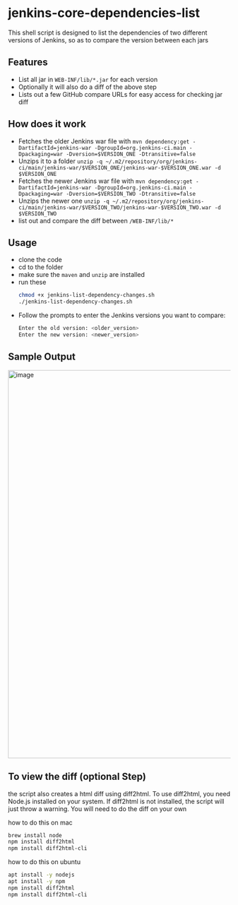# jenkins-core-dependencies-list
This shell script is designed to list the dependencies of two different versions of Jenkins, so as to compare the version between each jars

## Features
- List all jar in `WEB-INF/lib/*.jar` for each version
- Optionally it will also do a diff of the above step 
- Lists out a few GitHub compare URLs for easy access for checking jar diff

## How does it work
- Fetches the older Jenkins war file with `mvn dependency:get -DartifactId=jenkins-war -DgroupId=org.jenkins-ci.main -Dpackaging=war -Dversion=$VERSION_ONE -Dtransitive=false`
- Unzips it to a folder `unzip -q ~/.m2/repository/org/jenkins-ci/main/jenkins-war/$VERSION_ONE/jenkins-war-$VERSION_ONE.war -d $VERSION_ONE`
- Fetches the newer Jenkins war file with `mvn dependency:get -DartifactId=jenkins-war -DgroupId=org.jenkins-ci.main -Dpackaging=war -Dversion=$VERSION_TWO -Dtransitive=false`
- Unzips the newer one `unzip -q ~/.m2/repository/org/jenkins-ci/main/jenkins-war/$VERSION_TWO/jenkins-war-$VERSION_TWO.war -d $VERSION_TWO`
- list out and compare the diff between `/WEB-INF/lib/*`

## Usage 
- clone the code
- cd to the folder
- make sure the `maven` and `unzip` are installed
- run these
  ```bash
  chmod +x jenkins-list-dependency-changes.sh
  ./jenkins-list-dependency-changes.sh
  ```
- Follow the prompts to enter the Jenkins versions you want to compare:
  ```bash
  Enter the old version: <older_version>
  Enter the new version: <newer_version>
  ```
## Sample Output
<img width="879" alt="image" src="https://github.com/user-attachments/assets/d2fc5ba6-925e-4c4f-b5a0-e8353afd6dfd">

## To view the diff (optional Step)
the script also creates a html diff using diff2html. To use diff2html, you need Node.js installed on your system. If diff2html is not installed, the script will just throw a warning. You will need to do the diff on your own

how to do this on mac
```bash
brew install node
npm install diff2html
npm install diff2html-cli
```

how to do this on ubuntu
```bash
apt install -y nodejs
apt install -y npm
npm install diff2html
npm install diff2html-cli
```

